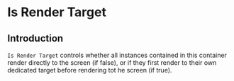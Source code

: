 # Is Render Target

## Introduction

`Is Render Target` controls whether all instances contained in this container render directly to the screen (if false), or if they first render to their own dedicated target before rendering tot he screen (if true).
